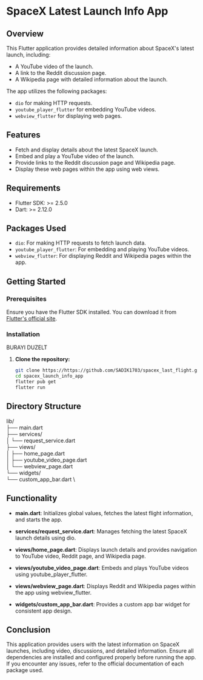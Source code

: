 # SpaceX Latest Launch Info App

## Overview

This Flutter application provides detailed information about SpaceX's latest launch, including:
- A YouTube video of the launch.
- A link to the Reddit discussion page.
- A Wikipedia page with detailed information about the launch.

The app utilizes the following packages:
- `dio` for making HTTP requests.
- `youtube_player_flutter` for embedding YouTube videos.
- `webview_flutter` for displaying web pages.

## Features

- Fetch and display details about the latest SpaceX launch.
- Embed and play a YouTube video of the launch.
- Provide links to the Reddit discussion page and Wikipedia page.
- Display these web pages within the app using web views.

## Requirements

- Flutter SDK: >= 2.5.0
- Dart: >= 2.12.0

## Packages Used

- `dio`: For making HTTP requests to fetch launch data.
- `youtube_player_flutter`: For embedding and playing YouTube videos.
- `webview_flutter`: For displaying Reddit and Wikipedia pages within the app.

## Getting Started

### Prerequisites

Ensure you have the Flutter SDK installed. You can download it from [Flutter's official site](https://flutter.dev/docs/get-started/install).

### Installation

BURAYI DUZELT

1. **Clone the repository:**
   ```sh
   git clone https://https://github.com/SADIK1703/spacex_last_flight.git
   cd spacex_launch_info_app
   flutter pub get
   flutter run
   ```

## Directory Structure
lib/ \
├── main.dart \
├── services/ \
│ └── request_service.dart  \
├── views/ \
│ ├── home_page.dart \
│ ├── youtube_video_page.dart \
│ └── webview_page.dart \
└── widgets/ \
└── custom_app_bar.dart \

## Functionality

- **main.dart**: Initializes global values, fetches the latest flight information, and starts the app.
  
- **services/request_service.dart**: Manages fetching the latest SpaceX launch details using dio.

- **views/home_page.dart**: Displays launch details and provides navigation to YouTube video, Reddit page, and Wikipedia page.

- **views/youtube_video_page.dart**: Embeds and plays YouTube videos using youtube_player_flutter.

- **views/webview_page.dart**: Displays Reddit and Wikipedia pages within the app using webview_flutter.

- **widgets/custom_app_bar.dart**: Provides a custom app bar widget for consistent app design.

## Conclusion

This application provides users with the latest information on SpaceX launches, including video, discussions, and detailed information. Ensure all dependencies are installed and configured properly before running the app. If you encounter any issues, refer to the official documentation of each package used.
